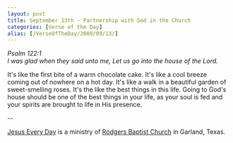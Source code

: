 ```yaml
---
layout: post
title: September 13th - Partnership with God in the Church
categories: [Verse of the Day]
alias: [/VerseOfTheDay/2009/09/13/]
---
```


_Psalm 122:1  
I was glad when they said unto me, Let us go into the house of the
Lord._

It's like the first bite of a warm chocolate cake. It's like a cool
breeze coming out of nowhere on a hot day. It's like a walk in a
beautiful garden of sweet-smelling roses. It's the like the best
things in this life. Going to God's house should be one of the best
things in your life, as your soul is fed and your spirits are brought
to life in His presence.

 --

<a href=http://jesuseveryday.net>Jesus Every Day</a> is a ministry of <a href=http://rodgersbaptist.net>Rodgers Baptist Church</a> in Garland, Texas.
